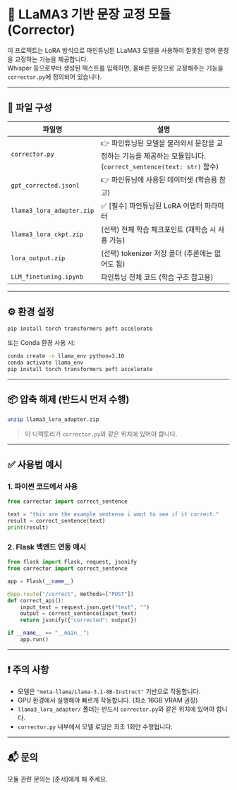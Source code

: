 
# 🧠 LLaMA3 기반 문장 교정 모듈 (Corrector)

이 프로젝트는 LoRA 방식으로 파인튜닝된 LLaMA3 모델을 사용하여 잘못된 영어 문장을 교정하는 기능을 제공합니다.  
Whisper 등으로부터 생성된 텍스트를 입력하면, 올바른 문장으로 교정해주는 기능을 `corrector.py`에 정의되어 있습니다.

---

## 📁 파일 구성

| 파일명 | 설명 |
|--------|------|
| `corrector.py` | 👉 파인튜닝된 모델을 불러와서 문장을 교정하는 기능을 제공하는 모듈입니다. (`correct_sentence(text: str)` 함수) |
| `gpt_corrected.jsonl` | 👉 파인튜닝에 사용된 데이터셋 (학습용 참고) |
| `llama3_lora_adapter.zip` | ✅ [필수] 파인튜닝된 LoRA 어댑터 파라미터 |
| `llama3_lora_ckpt.zip` | (선택) 전체 학습 체크포인트 (재학습 시 사용 가능) |
| `lora_output.zip` | (선택) tokenizer 저장 폴더 (추론에는 없어도 됨) |
| `LLM_finetuning.ipynb` | 파인튜닝 전체 코드 (학습 구조 참고용) |

---

## ⚙️ 환경 설정

```bash
pip install torch transformers peft accelerate
```

또는 Conda 환경 사용 시:

```bash
conda create -n llama_env python=3.10
conda activate llama_env
pip install torch transformers peft accelerate
```

---

## 📦 압축 해제 (반드시 먼저 수행)

```bash
unzip llama3_lora_adapter.zip
```

> 이 디렉토리가 `corrector.py`와 같은 위치에 있어야 합니다.

---

## ✅ 사용법 예시

### 1. 파이썬 코드에서 사용

```python
from corrector import correct_sentence

text = "this are the example sentense i want to see if it correct."
result = correct_sentence(text)
print(result)
```

### 2. Flask 백엔드 연동 예시

```python
from flask import Flask, request, jsonify
from corrector import correct_sentence

app = Flask(__name__)

@app.route("/correct", methods=["POST"])
def correct_api():
    input_text = request.json.get("text", "")
    output = correct_sentence(input_text)
    return jsonify({"corrected": output})

if __name__ == "__main__":
    app.run()
```

---

## ❗ 주의 사항

- 모델은 `"meta-llama/Llama-3.1-8B-Instruct"` 기반으로 작동합니다.
- GPU 환경에서 실행해야 빠르게 작동합니다. (최소 16GB VRAM 권장)
- `llama3_lora_adapter/` 폴더는 반드시 `corrector.py`와 같은 위치에 있어야 합니다.
- `corrector.py` 내부에서 모델 로딩은 최초 1회만 수행됩니다.

---

## 📬 문의

모듈 관련 문의는 [준서]에게 해 주세요.
